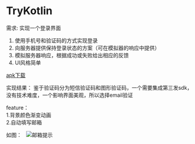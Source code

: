 # TryKotlin 
需求: 实现一个登录界面
1. 使用手机号和验证码的方式实现登录
2. 向服务器提供保持登录状态的方案（可在模拟器的响应中提供）
3. 模拟服务器响应，根据成功或失败给出相应的反馈
4. UI风格简单

[apk下载](https://github.com/lizwangying/TryKotlin/releases/tag/1.0.0)

实现结果：
鉴于验证码分为短信验证码和图形验证码，一个需要集成第三发sdk，没有技术难度，一个影响界面美观，所以选择email验证

feature：  
1.背景颜色渐变动画  
2.自动填写邮箱 

如图：   
![邮箱提示](https://github.com/lizwangying/TryKotlin/blob/master/screenshots/device-2017-09-04-102612.png)

